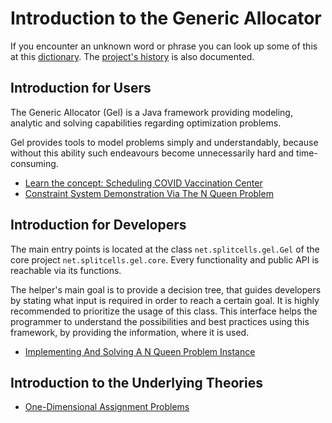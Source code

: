# Introduction to the Generic Allocator
If you encounter an unknown word or phrase you can look up some of this at this
[dictionary](../../../../../../../../src/main/md/net/splitcells/network/dictionary.md).
The [project's history](../../../../../../src/main/xml/net/splitcells/gel/history/index.html)
is also documented.
## Introduction for Users
The Generic Allocator (Gel) is a Java framework
providing modeling, analytic and solving capabilities regarding optimization problems.

Gel provides tools to model problems simply and understandably,
because without this ability such endeavours become unnecessarily hard and time-consuming.

* [Learn the concept: Scheduling COVID Vaccination Center](../../../../../../src/main/html/net/splitcells/gel/presentation/covid.html)
* [Constraint System Demonstration Via The N Queen Problem](../../../../../../../../projects/net.splitcells.gel.sheath/src/main/md/net/splitcells/gel/test/functionality/n-queen-problem.md)

## Introduction for Developers
The main entry points is located at the class `net.splitcells.gel.Gel`
of the core project `net.splitcells.gel.core`.
Every functionality and public API is reachable via its functions.

The helper's main goal is to provide a decision tree,
that guides developers by stating what input is required in order to reach a certain goal.
It is highly recommended to prioritize the usage of this class.
This interface helps the programmer to understand the possibilities
and best practices using this framework,
by providing the information,
where it is used.

* [Implementing And Solving A N Queen Problem Instance](../../../../../../../../projects/net.splitcells.gel.sheath/src/main/md/net/splitcells/gel/test/functionality/n-queen-problem.implementation.md)
## Introduction to the Underlying Theories
* [One-Dimensional Assignment Problems](../../../../../../src/main/md/net/splitcells/gel/problem/theory/assignment/problem/index.md)